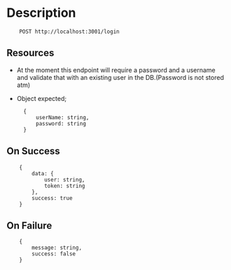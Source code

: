 # Description

        POST http://localhost:3001/login

## Resources

- At the moment this endpoint will require a password and a username and validate that with an existing user in the DB.(Password is not stored atm)

- Object expected;

        {
            userName: string,
            password: string
        }

## On Success

        {
            data: {
                user: string,
                token: string
            },
            success: true
        }

## On Failure

        {
            message: string,
            success: false
        }